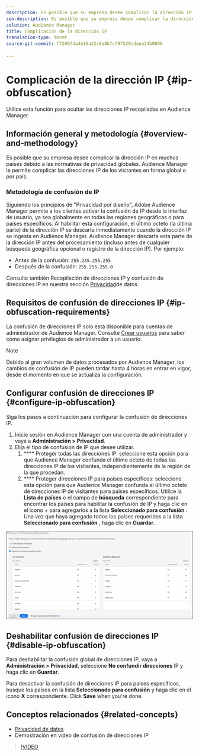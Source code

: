 ```yaml
---
description: Es posible que su empresa desee complicar la dirección IP en muchos países debido a las normativas de privacidad globales. Audience Manager le permite complicar las direcciones IP de los visitantes en forma global o por país.
seo-description: Es posible que su empresa desee complicar la dirección IP en muchos países debido a las normativas de privacidad globales. Audience Manager le permite complicar las direcciones IP de los visitantes en forma global o por país.
solution: Audience Manager
title: Complicación de la dirección IP
translation-type: tm+mt
source-git-commit: f7206fda4b16a22c8a8bfcf97529cdaea24b0898

---
```



# Complicación de la dirección IP {#ip-obfuscation}

Utilice esta función para ocultar las direcciones IP recopiladas en Audience Manager.

## Información general y metodología {#overview-and-methodology}

Es posible que su empresa desee complicar la dirección IP en muchos países debido a las normativas de privacidad globales. Audience Manager le permite complicar las direcciones IP de los visitantes en forma global o por país.

### Metodología de confusión de IP

Siguiendo los principios de "Privacidad por diseño", Adobe Audience Manager permite a los clientes activar la confusión de IP desde la interfaz de usuario, ya sea globalmente en todas las regiones geográficas o para países específicos. Al habilitar esta configuración, el último octeto (la última parte) de la dirección IP se descarta inmediatamente cuando la dirección IP se ingesta en Audience Manager. Audience Manager descarta esta parte de la dirección IP antes del procesamiento (incluso antes de cualquier búsqueda geográfica opcional o registro de la dirección IP). Por ejemplo:

* Antes de la confusión: `255.255.255.255`
* Después de la confusión: `255.255.255.0`

Consulte también Recopilación de direcciones IP y confusión de direcciones IP en nuestra sección [Privacidad](/help/using/overview/data-security-and-privacy/data-privacy.md)de datos.

## Requisitos de confusión de direcciones IP {#ip-obfuscation-requirements}

La confusión de direcciones IP solo está disponible para cuentas de administrador de Audience Manager. Consulte [Crear usuarios](/help/using/features/administration/administration-overview.md#create-users) para saber cómo asignar privilegios de administrador a un usuario.

>[!NOTE]
>
> Debido al gran volumen de datos procesados por Audience Manager, los cambios de confusión de IP pueden tardar hasta 4 horas en entrar en vigor, desde el momento en que se actualiza la configuración.

## Configurar confusión de direcciones IP {#configure-ip-obfuscation}

Siga los pasos a continuación para configurar la confusión de direcciones IP.

1. Inicie sesión en Audience Manager con una cuenta de administrador y vaya a **Administración &gt; Privacidad**.
2. Elija el tipo de confusión de IP que desee utilizar.
   1. **** Proteger todas las direcciones IP: seleccione esta opción para que Audience Manager confunda el último octeto de todas las direcciones IP de los visitantes, independientemente de la región de la que procedan.
   2. **** Proteger direcciones IP para países específicos: seleccione esta opción para que Audience Manager confunda el último octeto de direcciones IP de visitantes para países específicos. Utilice la **Lista de países** o el campo de **búsqueda** correspondiente para encontrar los países para habilitar la confusión de IP y haga clic en el icono + para agregarlos a la lista **Seleccionado para confusión** . Una vez que haya agregado todos los países requeridos a la lista **Seleccionado para confusión** , haga clic en **Guardar**.

![](assets/ip-obfuscation.png)

## Deshabilitar confusión de direcciones IP {#disable-ip-obfuscation}

Para deshabilitar la confusión global de direcciones IP, vaya a **Administración &gt; Privacidad**, seleccione **No confundir direcciones** IP y haga clic en **Guardar**.

Para desactivar la confusión de direcciones IP para países específicos, busque los países en la lista **Seleccionado para confusión** y haga clic en el icono **X** correspondiente. Click **Save** when you're done.

## Conceptos relacionados {#related-concepts}

* [Privacidad de datos](/help/using/overview/data-security-and-privacy/data-privacy.md)
* Demostración en vídeo de confusión de direcciones IP
>[!VIDEO](https://video.tv.adobe.com/v/27218/?captions=spa)

